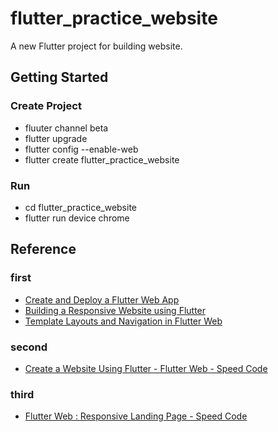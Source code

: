 # flutter_practice_website

A new Flutter project for building website.

## Getting Started

### Create Project

- fluuter channel beta
- flutter upgrade
- flutter config --enable-web
- flutter create flutter_practice_website

### Run

- cd flutter_practice_website
- flutter run device chrome

## Reference

### first

- [Create and Deploy a Flutter Web App](https://www.filledstacks.com/post/create-and-deploy-a-flutter-web-app/)
- [Building a Responsive Website using Flutter](https://www.filledstacks.com/post/building-a-responsive-website-using-flutter/)
- [Template Layouts and Navigation in Flutter Web](https://www.filledstacks.com/post/template-layouts-and-navigation-in-flutter-web/)

### second

- [Create a Website Using Flutter - Flutter Web - Speed Code](https://www.youtube.com/watch?v=E6fLm5XlJDY)

### third

- [Flutter Web : Responsive Landing Page - Speed Code](https://www.youtube.com/watch?v=87cz-ihAJ-8)
